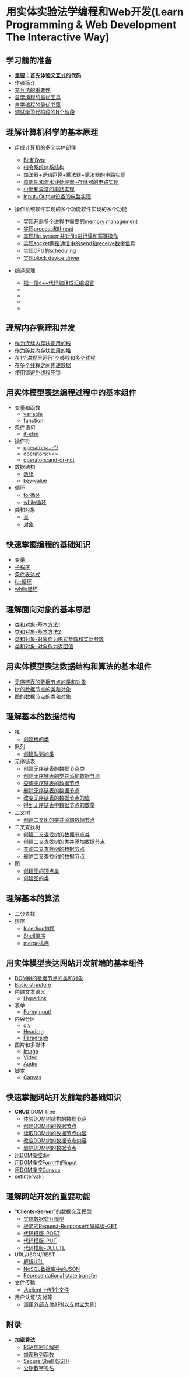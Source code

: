 ﻿# 用实体实验法学编程和Web开发(Learn Programming & Web Development The Interactive Way)

## 学习前的准备

- [**重要：首先体验交互式的代码**]()
- [作者简介](/chapters/学习前的准备/作者简介.md)
- [交互法的重要性]()
- [自学编程的最优工具](/chapters/学习前的准备/自学编程的最优工具.md)
- [自学编程的最优书籍](/chapters/学习前的准备/自学编程的最优书籍.md)
- [调试学习代码段的N个阶段](/chapters/学习前的准备/调试学习代码段的N个阶段.md)

## 理解计算机科学的基本原理

- 组成计算机的多个实体部件
	- [Bit和Byte](/chapters/理解计算机科学的基本原理/组成计算机的多个实体部件/Bit和Byte.md)
	- [指令系统体系结构](/chapters/理解计算机科学的基本原理/组成计算机的多个实体部件/指令系统体系结构.md)
	- [加法器+逻辑运算+乘法器+除法器的电路实现](/chapters/理解计算机科学的基本原理/组成计算机的多个实体部件/加法器+逻辑运算+乘法器+除法器的电路实现.md)
	- [单周期和流水线处理器+存储器的电路实现](/chapters/理解计算机科学的基本原理/组成计算机的多个实体部件/单周期和流水线处理器+存储器的电路实现.md)
	- [中断和异常的电路实现](/chapters/理解计算机科学的基本原理/组成计算机的多个实体部件/中断和异常的电路实现.md)
	- [Input+Output设备的电路实现](/chapters/理解计算机科学的基本原理/组成计算机的多个实体部件/Input+Output设备的电路实现.md)

- 操作系统软件实现的多个功能软件实现的多个功能
	- [实现开启多个进程中需要的memory management](/chapters/理解计算机科学的基本原理/操作系统软件实现的多个功能/实现开启多个进程中需要的memory-management.md)
	- [实现process和thread](/chapters/理解计算机科学的基本原理/操作系统软件实现的多个功能/实现process和thread.md)
	- [实现file system并对file进行读和写等操作](/chapters/理解计算机科学的基本原理/操作系统软件实现的多个功能/实现file-system并对file进行读和写等操作.md)
	- [实现socket网络通信中的send和receive数字信号](/chapters/理解计算机科学的基本原理/操作系统软件实现的多个功能/实现socket网络通信中的send和receive数字信号.md)
	- [实现CPU的scheduling](/chapters/理解计算机科学的基本原理/操作系统软件实现的多个功能/实现CPU的scheduling.md)
	- [实现block device driver](/chapters/理解计算机科学的基本原理/操作系统软件实现的多个功能/实现block-device-driver.md)

- 编译原理
	- [把一段c++代码编译成汇编语言](/chapters/理解计算机科学的基本原理/编译原理/把一段c++代码编译成汇编语言.md)
	- [](/chapters/理解计算机科学的基本原理/编译原理/.md)
	- [](/chapters/理解计算机科学的基本原理/编译原理/.md)
	- [](/chapters/理解计算机科学的基本原理/编译原理/.md)
	- [](/chapters/理解计算机科学的基本原理/编译原理/.md)

## 理解内存管理和并发

- [作为连续内存块使用的栈](/chapters/理解内存管理和并发/作为连续内存块使用的栈.md)
- [作为碎片内存块使用的堆](/chapters/理解内存管理和并发/作为碎片内存块使用的堆.md)
- [在1个进程里运行1个线程和多个线程](/chapters/理解内存管理和并发/在1个进程里运行1个线程和多个线程.md)
- [在多个线程之间传递数据](/chapters/理解内存管理和并发/在多个线程之间传递数据.md)
- [使用锁避免线程死锁](/chapters/理解内存管理和并发/使用锁避免线程死锁.md)

## 用实体模型表达编程过程中的基本组件

- 变量和函数
	- [variable](/chapters/用实体模型表达编程过程中的基本组件/variable.md)
	- [function](/chapters/用实体模型表达编程过程中的基本组件/function.md)
- 条件语句
	- [if-else](/chapters/用实体模型表达编程过程中的基本组件/if-else.md)
- 操作符
	- [operators:+-*/](/chapters/用实体模型表达编程过程中的基本组件/operators:+-*/.md)
	- [operators:><=](/chapters/用实体模型表达编程过程中的基本组件/operators:><=.md)
	- [operators:and-or-not](/chapters/用实体模型表达编程过程中的基本组件/operators:and-or-not.md)
- 数据结构
	- [数组](/chapters/用实体模型表达编程过程中的基本组件/数组.md)
	- [key-value](/chapters/用实体模型表达编程过程中的基本组件/key-value.md)
- 循环
	- [for循环](/chapters/用实体模型表达编程过程中的基本组件/for循环.md)
	- [while循环](/chapters/用实体模型表达编程过程中的基本组件/while循环.md)
- 类和对象
	- [类](/chapters/用实体模型表达编程过程中的基本组件/类.md)
	- [对象](/chapters/用实体模型表达编程过程中的基本组件/对象.md)

## 快速掌握编程的基础知识

- [变量](/chapters/快速掌握编程的基础知识/变量.md)
- [子程序](/chapters/快速掌握编程的基础知识/子程序.md)
- [条件表达式](/chapters/快速掌握编程的基础知识/条件表达式.md)
- [for循环](/chapters/快速掌握编程的基础知识/for循环.md)
- [while循环](/chapters/快速掌握编程的基础知识/while循环.md)

## 理解面向对象的基本思想

- [类和对象-基本方法1](/chapters/理解面向对象的基本思想/类和对象-基本方法1.md)
- [类和对象-基本方法2](/chapters/理解面向对象的基本思想/类和对象-基本方法2.md)
- [类和对象-对象作为形式参数和实际参数](/chapters/理解面向对象的基本思想/类和对象-对象作为形式参数和实际参数.md)
- [类和对象-对象作为返回值](/chapters/理解面向对象的基本思想/类和对象-对象作为返回值.md)

## 用实体模型表达数据结构和算法的基本组件

- [无序链表的数据节点的类和对象](/chapters/用实体模型表达数据结构和算法的基本组件/无序链表的数据节点的类和对象.md)
- [树的数据节点的类和对象](/chapters/用实体模型表达数据结构和算法的基本组件/树的数据节点的类和对象.md)
- [图的数据节点的类和对象](/chapters/用实体模型表达数据结构和算法的基本组件/图的数据节点的类和对象.md)

## 理解基本的数据结构
- 栈
	- [创建栈的类](/chapters/理解基本的数据结构/创建栈的类.md)
- 队列
	- [创建队列的类](/chapters/理解基本的数据结构/创建队列的类.md)
- 无序链表
	- [创建无序链表的数据节点类](/chapters/理解基本的数据结构/创建无序链表的数据节点类.md)
	- [创建无序链表的类并添加数据节点](/chapters/理解基本的数据结构/创建无序链表的类并添加数据节点.md)
	- [查询无序链表的数据节点](/chapters/理解基本的数据结构/查询无序链表的数据节点.md)
	- [删除无序链表的数据节点](/chapters/理解基本的数据结构/删除无序链表的数据节点.md)
	- [改变无序链表的数据节点的值](/chapters/理解基本的数据结构/改变无序链表的数据节点的值.md)
	- [得到无序链表中数据节点的数量](/chapters/理解基本的数据结构/得到无序链表中数据节点的数量.md)
- 二叉树
	- [创建二叉树的类并添加数据节点](/chapters/理解基本的数据结构/创建二叉树的类并添加数据节点.md)
- 二叉查找树
	- [创建二叉查找树的数据节点类](/chapters/理解基本的数据结构/创建二叉查找树的数据节点类.md)
	- [创建二叉查找树的类并添加数据节点](/chapters/理解基本的数据结构/创建二叉查找树的类并添加数据节点.md)
	- [查询二叉查找树的数据节点](/chapters/理解基本的数据结构/查询二叉查找树的数据节点.md)
	- [删除二叉查找树的数据节点](/chapters/理解基本的数据结构/删除二叉查找树的数据节点.md)
- 图
	- [创建图的顶点类](/chapters/理解基本的数据结构/创建图的顶点类.md)
	- [创建图的类](/chapters/理解基本的数据结构/创建图的类.md)

## 理解基本的算法

- [二分查找](/chapters/理解基本的算法/二分查找.md)
- 排序
	- [Insertion排序](/chapters/理解基本的算法/Insertion排序.md)
	- [Shell排序](/chapters/理解基本的算法/Shell排序.md)
	- [merge排序](/chapters/理解基本的算法/merge排序.md)

## 用实体模型表达网站开发前端的基本组件

- [DOM树的数据节点的类和对象](/chapters/用实体模型表达网站开发前端的基本组件/DOM树的数据节点的类和对象.md)
- [Basic structure](/chapters/用实体模型表达网站开发前端的基本组件/Basic-structure.md)
- 内联文本语义
	- [Hyperlink](/chapters/用实体模型表达网站开发前端的基本组件/Hyperlink.md)
- 表单
	- [Form(input)](/chapters/用实体模型表达网站开发前端的基本组件/Form(input).md)
- 内容分区
	- [div](/chapters/用实体模型表达网站开发前端的基本组件/div.md)
	- [Heading](/chapters/用实体模型表达网站开发前端的基本组件/Heading.md)
	- [Paragraph](/chapters/用实体模型表达网站开发前端的基本组件/Paragraph.md)
- 图片和多媒体
	- [Image](/chapters/用实体模型表达网站开发前端的基本组件/Image.md)
	- [Video](/chapters/用实体模型表达网站开发前端的基本组件/Video.md)
	- [Audio](/chapters/用实体模型表达网站开发前端的基本组件/Audio.md)
- 脚本
	- [Canvas](/chapters/用实体模型表达网站开发前端的基本组件/Canvas.md)

## 快速掌握网站开发前端的基础知识

- **CRUD** DOM Tree
	- [体验DOM树结构的数据节点](/chapters/快速掌握网站开发前端的基础知识/体验DOM树结构的数据节点.md) 
	- [创建DOM树的数据节点](/chapters/快速掌握网站开发前端的基础知识/创建DOM树的数据节点.md)
	- [读取DOM树的数据节点内容](/chapters/快速掌握网站开发前端的基础知识/读取DOM树的数据节点内容.md)
	- [改变DOM树的数据节点内容](/chapters/快速掌握网站开发前端的基础知识/改变DOM树的数据节点内容.md)
	- [删除DOM树的数据节点](/chapters/快速掌握网站开发前端的基础知识/删除DOM树的数据节点.md)
- [用DOM操控div](/chapters/快速掌握网站开发前端的基础知识/用DOM操控div.md)
- [用DOM操控Form中的input](/chapters/快速掌握网站开发前端的基础知识/用DOM操控Form中的input.md)
- [用DOM操控Canvas](/chapters/快速掌握网站开发前端的基础知识/用DOM操控Canvas.md)
- [setInterval()](/chapters/快速掌握网站开发前端的基础知识/setInterval().md)

## 理解网站开发的重要功能

- "**Clients-Server**”的数据交互模型
	- [实体数据交互模型](/chapters/理解网站开发的重要功能/实体数据交互模型.md)
	- [极简的Request-Response代码模版-GET](/chapters/理解网站开发的重要功能/极简的Request-Response代码模版-GET.md)
	- [代码模版-POST](/chapters/理解网站开发的重要功能/极简的Request-Response代码模版-POST.md)
	- [代码模版-PUT](/chapters/理解网站开发的重要功能/极简的Request-Response代码模版-PUT.md)
	- [代码模版-DELETE](/chapters/理解网站开发的重要功能/极简的Request-Response代码模版-DELETE.md)
- URL/JSON/REST
	- [解析URL](/chapters/理解网站开发的重要功能/解析URL.md)
	- [NoSQL数据库中的JSON](/chapters/理解网站开发的重要功能/NoSQL数据库中的JSON.md)
	- [Representational state transfer](/chapters/理解网站开发的重要功能/REST.md)
- 文件传输
	- [从client上传1个文件](/chapters/理解网站开发的重要功能/从client上传1个文件.md)
- 用户认证/支付等
	- [调用外部支付API(以支付宝为例)](/chapters/理解网站开发的重要功能/调用外部支付API(以支付宝为例).md)

## 附录

- **加密算法**
	- [RSA加密和解密](/chapters/附录/RSA加密和解密.md)
	- [加密散列函数](/chapters/附录/加密散列函数.md)
	- [Secure Shell (SSH)](/chapters/附录/SSH.md)
	- [公钥数字签名](/chapters/附录/公钥数字签名.md)


